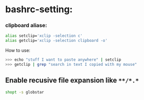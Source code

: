 # bashrc-setting:
### clipboard aliase:
```sh
alias setclip='xclip -selection c'
alias getclip='xclip -selection clipboard -o'
```

How to use:
```sh
>>> echo "stuff I want to paste anywhere" | setclip
>>> getclip | grep "search in text I copied with my mouse"
```

## Enable recusive file expansion like `**/*.*`
```sh
shopt -s globstar
```
